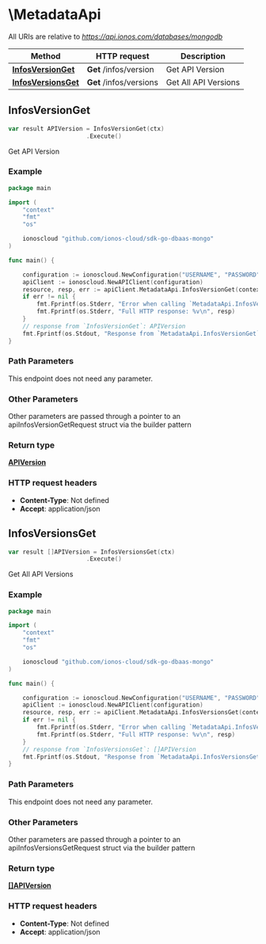 # \MetadataApi

All URIs are relative to *https://api.ionos.com/databases/mongodb*

|Method | HTTP request | Description|
|------------- | ------------- | -------------|
|[**InfosVersionGet**](MetadataApi.md#InfosVersionGet) | **Get** /infos/version | Get API Version|
|[**InfosVersionsGet**](MetadataApi.md#InfosVersionsGet) | **Get** /infos/versions | Get All API Versions|



## InfosVersionGet

```go
var result APIVersion = InfosVersionGet(ctx)
                      .Execute()
```

Get API Version



### Example

```go
package main

import (
    "context"
    "fmt"
    "os"

    ionoscloud "github.com/ionos-cloud/sdk-go-dbaas-mongo"
)

func main() {

    configuration := ionoscloud.NewConfiguration("USERNAME", "PASSWORD", "TOKEN", "HOST_URL")
    apiClient := ionoscloud.NewAPIClient(configuration)
    resource, resp, err := apiClient.MetadataApi.InfosVersionGet(context.Background()).Execute()
    if err != nil {
        fmt.Fprintf(os.Stderr, "Error when calling `MetadataApi.InfosVersionGet``: %v\n", err)
        fmt.Fprintf(os.Stderr, "Full HTTP response: %v\n", resp)
    }
    // response from `InfosVersionGet`: APIVersion
    fmt.Fprintf(os.Stdout, "Response from `MetadataApi.InfosVersionGet`: %v\n", resource)
}
```

### Path Parameters

This endpoint does not need any parameter.

### Other Parameters

Other parameters are passed through a pointer to an apiInfosVersionGetRequest struct via the builder pattern


### Return type

[**APIVersion**](APIVersion.md)

### HTTP request headers

- **Content-Type**: Not defined
- **Accept**: application/json



## InfosVersionsGet

```go
var result []APIVersion = InfosVersionsGet(ctx)
                      .Execute()
```

Get All API Versions



### Example

```go
package main

import (
    "context"
    "fmt"
    "os"

    ionoscloud "github.com/ionos-cloud/sdk-go-dbaas-mongo"
)

func main() {

    configuration := ionoscloud.NewConfiguration("USERNAME", "PASSWORD", "TOKEN", "HOST_URL")
    apiClient := ionoscloud.NewAPIClient(configuration)
    resource, resp, err := apiClient.MetadataApi.InfosVersionsGet(context.Background()).Execute()
    if err != nil {
        fmt.Fprintf(os.Stderr, "Error when calling `MetadataApi.InfosVersionsGet``: %v\n", err)
        fmt.Fprintf(os.Stderr, "Full HTTP response: %v\n", resp)
    }
    // response from `InfosVersionsGet`: []APIVersion
    fmt.Fprintf(os.Stdout, "Response from `MetadataApi.InfosVersionsGet`: %v\n", resource)
}
```

### Path Parameters

This endpoint does not need any parameter.

### Other Parameters

Other parameters are passed through a pointer to an apiInfosVersionsGetRequest struct via the builder pattern


### Return type

[**[]APIVersion**](APIVersion.md)

### HTTP request headers

- **Content-Type**: Not defined
- **Accept**: application/json


